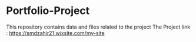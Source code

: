 # Portfolio-Project
This repository contains data and files related to the project
The Project link :
https://smdzahir21.wixsite.com/my-site
